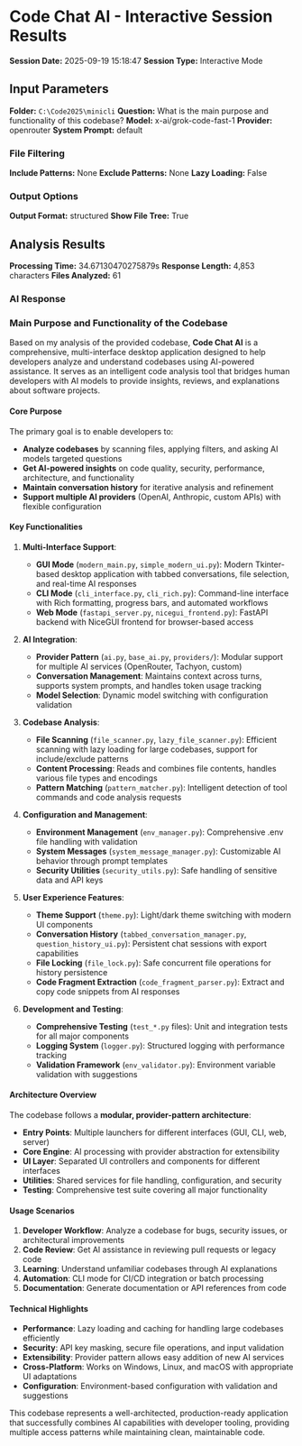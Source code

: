 # Code Chat AI - Interactive Session Results

**Session Date:** 2025-09-19 15:18:47
**Session Type:** Interactive Mode

## Input Parameters

**Folder:** `C:\Code2025\minicli`
**Question:** What is the main purpose and functionality of this codebase?
**Model:** x-ai/grok-code-fast-1
**Provider:** openrouter
**System Prompt:** default

### File Filtering
**Include Patterns:** None
**Exclude Patterns:** None
**Lazy Loading:** False

### Output Options
**Output Format:** structured
**Show File Tree:** True

## Analysis Results

**Processing Time:** 34.67130470275879s
**Response Length:** 4,853 characters
**Files Analyzed:** 61

### AI Response

### Main Purpose and Functionality of the Codebase

Based on my analysis of the provided codebase, **Code Chat AI** is a comprehensive, multi-interface desktop application designed to help developers analyze and understand codebases using AI-powered assistance. It serves as an intelligent code analysis tool that bridges human developers with AI models to provide insights, reviews, and explanations about software projects.

#### Core Purpose
The primary goal is to enable developers to:
- **Analyze codebases** by scanning files, applying filters, and asking AI models targeted questions
- **Get AI-powered insights** on code quality, security, performance, architecture, and functionality
- **Maintain conversation history** for iterative analysis and refinement
- **Support multiple AI providers** (OpenAI, Anthropic, custom APIs) with flexible configuration

#### Key Functionalities

1. **Multi-Interface Support**:
   - **GUI Mode** (`modern_main.py`, `simple_modern_ui.py`): Modern Tkinter-based desktop application with tabbed conversations, file selection, and real-time AI responses
   - **CLI Mode** (`cli_interface.py`, `cli_rich.py`): Command-line interface with Rich formatting, progress bars, and automated workflows
   - **Web Mode** (`fastapi_server.py`, `nicegui_frontend.py`): FastAPI backend with NiceGUI frontend for browser-based access

2. **AI Integration**:
   - **Provider Pattern** (`ai.py`, `base_ai.py`, `providers/`): Modular support for multiple AI services (OpenRouter, Tachyon, custom)
   - **Conversation Management**: Maintains context across turns, supports system prompts, and handles token usage tracking
   - **Model Selection**: Dynamic model switching with configuration validation

3. **Codebase Analysis**:
   - **File Scanning** (`file_scanner.py`, `lazy_file_scanner.py`): Efficient scanning with lazy loading for large codebases, support for include/exclude patterns
   - **Content Processing**: Reads and combines file contents, handles various file types and encodings
   - **Pattern Matching** (`pattern_matcher.py`): Intelligent detection of tool commands and code analysis requests

4. **Configuration and Management**:
   - **Environment Management** (`env_manager.py`): Comprehensive .env file handling with validation
   - **System Messages** (`system_message_manager.py`): Customizable AI behavior through prompt templates
   - **Security Utilities** (`security_utils.py`): Safe handling of sensitive data and API keys

5. **User Experience Features**:
   - **Theme Support** (`theme.py`): Light/dark theme switching with modern UI components
   - **Conversation History** (`tabbed_conversation_manager.py`, `question_history_ui.py`): Persistent chat sessions with export capabilities
   - **File Locking** (`file_lock.py`): Safe concurrent file operations for history persistence
   - **Code Fragment Extraction** (`code_fragment_parser.py`): Extract and copy code snippets from AI responses

6. **Development and Testing**:
   - **Comprehensive Testing** (`test_*.py` files): Unit and integration tests for all major components
   - **Logging System** (`logger.py`): Structured logging with performance tracking
   - **Validation Framework** (`env_validator.py`): Environment variable validation with suggestions

#### Architecture Overview

The codebase follows a **modular, provider-pattern architecture**:

- **Entry Points**: Multiple launchers for different interfaces (GUI, CLI, web, server)
- **Core Engine**: AI processing with provider abstraction for extensibility
- **UI Layer**: Separated UI controllers and components for different interfaces
- **Utilities**: Shared services for file handling, configuration, and security
- **Testing**: Comprehensive test suite covering all major functionality

#### Usage Scenarios

1. **Developer Workflow**: Analyze a codebase for bugs, security issues, or architectural improvements
2. **Code Review**: Get AI assistance in reviewing pull requests or legacy code
3. **Learning**: Understand unfamiliar codebases through AI explanations
4. **Automation**: CLI mode for CI/CD integration or batch processing
5. **Documentation**: Generate documentation or API references from code

#### Technical Highlights

- **Performance**: Lazy loading and caching for handling large codebases efficiently
- **Security**: API key masking, secure file operations, and input validation
- **Extensibility**: Provider pattern allows easy addition of new AI services
- **Cross-Platform**: Works on Windows, Linux, and macOS with appropriate UI adaptations
- **Configuration**: Environment-based configuration with validation and suggestions

This codebase represents a well-architected, production-ready application that successfully combines AI capabilities with developer tooling, providing multiple access patterns while maintaining clean, maintainable code.